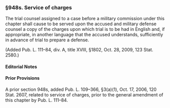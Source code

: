 ### §948s. Service of charges ###

The trial counsel assigned to a case before a military commission under this chapter shall cause to be served upon the accused and military defense counsel a copy of the charges upon which trial is to be had in English and, if appropriate, in another language that the accused understands, sufficiently in advance of trial to prepare a defense.

(Added Pub. L. 111–84, div. A, title XVIII, §1802, Oct. 28, 2009, 123 Stat. 2580.)

#### **Editorial Notes** ####

#### Prior Provisions ####

A prior section 948s, added Pub. L. 109–366, §3(a)(1), Oct. 17, 2006, 120 Stat. 2607, related to service of charges, prior to the general amendment of this chapter by Pub. L. 111–84.